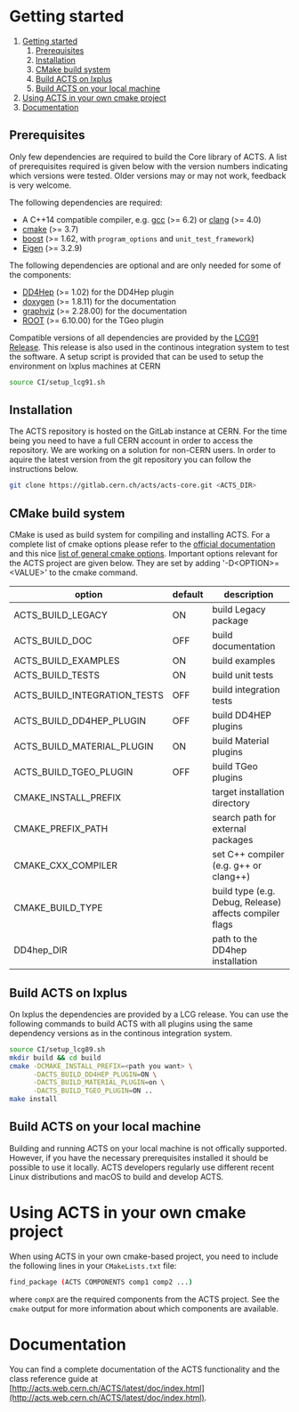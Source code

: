 # <a name="getting-started">Getting started</a>

1. [Getting started](#getting-started)
    1. [Prerequisites](#prerequisites)
    2. [Installation](#installation)
    3. [CMake build system](#cmake)
    4. [Build ACTS on lxplus](#build-lxplus)
    5. [Build ACTS on your local machine](#build-local)
2. [Using ACTS in your own cmake project](#using-acts)
3. [Documentation](#documentation)

## <a name="prerequisites">Prerequisites</a>

Only few dependencies are required to build the Core library of ACTS. A list of
prerequisites required is given below with the version numbers indicating which
versions were tested. Older versions may or may not work, feedback is very
welcome.

The following dependencies are required:

*   A C++14 compatible compiler, e.g. [gcc](https://gcc.gnu.org) (>= 6.2) or [clang](http://clang.llvm.org) (>= 4.0)
*   [cmake](https://cmake.org) (>= 3.7)
*   [boost](http://boost.org) (>= 1.62, with `program_options` and `unit_test_framework`)
*   [Eigen](http://eigen.tuxfamily.org) (>= 3.2.9)

The following dependencies are optional and are only needed for some of the
components:

*   [DD4Hep](http://dd4hep.cern.ch) (>= 1.02) for the DD4Hep plugin
*   [doxygen](http://doxygen.org) (>= 1.8.11) for the documentation
*   [graphviz](http://www.graphviz.org) (>= 2.28.00) for the documentation
*   [ROOT](https://root.cern.ch) (>= 6.10.00) for the TGeo plugin

Compatible versions of all dependencies are provided by the [LCG91
Release](http://lcginfo.cern.ch/release/91). This release is also
used in the continous integration system to test the software. A setup script
is provided that can be used to setup the environment on lxplus machines at
CERN

```bash
source CI/setup_lcg91.sh
```

## <a name="installation">Installation</a>

The ACTS repository is hosted on the GitLab instance at CERN. For the time being
you need to have a full CERN account in order to access the repository. We are
working on a solution for non-CERN users. In order to aquire the latest version
from the git repository you can follow the instructions below.

```bash
git clone https://gitlab.cern.ch/acts/acts-core.git <ACTS_DIR>
```

## <a name="cmake">CMake build system</a>

CMake is used as build system for compiling and installing ACTS.
For a complete list of cmake options please refer to the [official documentation](https://cmake.org/cmake/help/v3.1/index.html) and this nice [list of general cmake options](https://cmake.org/Wiki/CMake_Useful_Variables).
Important options relevant for the ACTS project are given below. They are set by adding '-D\<OPTION\>=\<VALUE\>' to the cmake command.

| option                       | default | description                                             |
|------------------------------|---------|---------------------------------------------------------|
| ACTS_BUILD_LEGACY            | ON      | build Legacy package                                    |
| ACTS_BUILD_DOC               | OFF     | build documentation                                     |
| ACTS_BUILD_EXAMPLES          | ON      | build examples                                          |
| ACTS_BUILD_TESTS             | ON      | build unit tests                                        |
| ACTS_BUILD_INTEGRATION_TESTS | OFF     | build integration tests                                 |
| ACTS_BUILD_DD4HEP_PLUGIN     | OFF     | build DD4HEP plugins                                    |
| ACTS_BUILD_MATERIAL_PLUGIN   | ON      | build Material plugins                                  |
| ACTS_BUILD_TGEO_PLUGIN       | OFF     | build TGeo plugins                                      |
| CMAKE_INSTALL_PREFIX         |         | target installation directory                           |
| CMAKE_PREFIX_PATH            |         | search path for external packages                       |
| CMAKE_CXX_COMPILER           |         | set C++ compiler (e.g. g++ or clang++)                  |
| CMAKE_BUILD_TYPE             |         | build type (e.g. Debug, Release) affects compiler flags |
| DD4hep_DIR                   |         | path to the DD4hep installation                         |

## <a name="build-lxplus">Build ACTS on lxplus</a>

On lxplus the dependencies are provided by a LCG release. You can use the
following commands to build ACTS with all plugins using the same dependency
versions as in the continous integration system.

```bash
source CI/setup_lcg89.sh
mkdir build && cd build
cmake -DCMAKE_INSTALL_PREFIX=<path you want> \
      -DACTS_BUILD_DD4HEP_PLUGIN=ON \
      -DACTS_BUILD_MATERIAL_PLUGIN=on \
      -DACTS_BUILD_TGEO_PLUGIN=ON ..
make install
```

## <a name="build-local">Build ACTS on your local machine</a>

Building and running ACTS on your local machine is not offically supported.
However, if you have the necessary prerequisites installed it should be
possible to use it locally. ACTS developers regularly use different
recent Linux distributions and macOS to build and develop ACTS.

# <a name="using-acts">Using ACTS in your own cmake project</a>

When using ACTS in your own cmake-based project, you need to include the following lines in your `CMakeLists.txt` file:

```bash
find_package (ACTS COMPONENTS comp1 comp2 ...)
```

where `compX` are the required components from the ACTS project. See the `cmake` output for more information about which components are available.

# <a name="documentation">Documentation</a>

You can find a complete documentation of the ACTS functionality and the class reference guide at [http://acts.web.cern.ch/ACTS/latest/doc/index.html](http://acts.web.cern.ch/ACTS/latest/doc/index.html).

